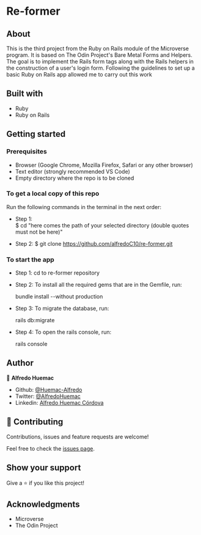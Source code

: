 # Re-former

## About
This is the third project from the Ruby on Rails module of the Microverse program. It is based on The Odin Project's Bare Metal Forms and Helpers. The goal is to implement the Rails form tags along with the Rails helpers in the construction of a user's login form. Following the guidelines to set up a basic Ruby on Rails app allowed me to carry out this work

## Built with
- Ruby
- Ruby on Rails

## Getting started

### Prerequisites
- Browser (Google Chrome, Mozilla Firefox, Safari or any other browser)
- Text editor (strongly recommended VS Code)
- Empty directory where the repo is to be cloned

### To get a local copy of this repo
Run the following commands in the terminal in the next order:

- Step 1:  
$ cd "here comes the path of your selected directory (double quotes must not be here)"

- Step 2:
$ git clone https://github.com/alfredoC10/re-former.git

### To start the app
- Step 1: cd to re-former repository

- Step 2: To install all the required gems that are in the Gemfile, run:

  bundle install --without production 

- Step 3: To migrate the database, run:

  rails db:migrate

- Step 4: To open the rails console, run:

  rails console

## Author

👤 **Alfredo Huemac**

- Github: [@Huemac-Alfredo](https://github.com/Huemac-Alfredo)
- Twitter: [@AlfredoHuemac](https://twitter.com/AlfredoHuemac)
- Linkedin: [Alfredo Huemac Córdova](https://www.linkedin.com/in/alfredo-huemac-c%C3%B3rdova-173b481b2/)

## 🤝 Contributing

Contributions, issues and feature requests are welcome!

Feel free to check the [issues page](https://github.com/alfredoC10/re-former/issues).

## Show your support

Give a ⭐️ if you like this project!

## Acknowledgments

- Microverse
- The Odin Project